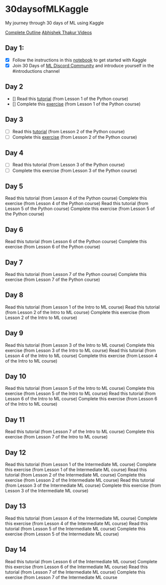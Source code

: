 # 30daysofMLKaggle
My journey through 30 days of ML using Kaggle

[Complete Outline](https://docs.google.com/document/d/e/2PACX-1vQhaDl5NbzMvPNKz3ipu3SuDBv8hI0XmFPSMyDm8mUa0xP07niK6zU3MziTOifSEkddXTiafppeZZYz/pub)
[Abhishek Thakur Videos](https://youtube.com/watch?v=_55G24aghPY)



## Day 1:

- [x] Follow the instructions in this [notebook](https://www.kaggle.com/alexisbcook/getting-started-with-kaggle) to get started with Kaggle
- [x] Join 30 Days of [ML Discord Community](https://discord.com/invite/f8g8bDq8Vv) and introduce yourself in the #introductions channel

## Day 2


- [] Read this [tutorial](https://www.kaggle.com/colinmorris/hello-python) (from Lesson 1 of the Python course)
- [] Complete this [exercise](https://www.kaggle.com/snehilsanyal/exercise-syntax-variables-and-numbers/edit) (from Lesson 1 of the Python course)

## Day 3


- [ ] Read this [tutorial](https://www.kaggle.com/colinmorris/functions-and-getting-help) (from Lesson 2 of the Python course)
- [ ] Complete this [exercise](https://www.kaggle.com/snehilsanyal/exercise-functions-and-getting-help/edit) (from Lesson 2 of the Python course)

## Day 4


- [ ] Read this tutorial (from Lesson 3 of the Python course)
- [ ] Complete this exercise (from Lesson 3 of the Python course)

## Day 5


Read this tutorial (from Lesson 4 of the Python course)
Complete this exercise (from Lesson 4 of the Python course)
Read this tutorial (from Lesson 5 of the Python course)
Complete this exercise (from Lesson 5 of the Python course)

## Day 6


Read this tutorial (from Lesson 6 of the Python course)
Complete this exercise (from Lesson 6 of the Python course)

## Day 7


Read this tutorial (from Lesson 7 of the Python course)
Complete this exercise (from Lesson 7 of the Python course)

## Day 8


Read this tutorial (from Lesson 1 of the Intro to ML course)
Read this tutorial (from Lesson 2 of the Intro to ML course)
Complete this exercise (from Lesson 2 of the Intro to ML course)

## Day 9


Read this tutorial (from Lesson 3 of the Intro to ML course)
Complete this exercise (from Lesson 3 of the Intro to ML course)
Read this tutorial (from Lesson 4 of the Intro to ML course)
Complete this exercise (from Lesson 4 of the Intro to ML course)

## Day 10


Read this tutorial (from Lesson 5 of the Intro to ML course)
Complete this exercise (from Lesson 5 of the Intro to ML course)
Read this tutorial (from Lesson 6 of the Intro to ML course)
Complete this exercise (from Lesson 6 of the Intro to ML course)

## Day 11


Read this tutorial (from Lesson 7 of the Intro to ML course)
Complete this exercise (from Lesson 7 of the Intro to ML course)

## Day 12


Read this tutorial (from Lesson 1 of the Intermediate ML course)
Complete this exercise (from Lesson 1 of the Intermediate ML course)
Read this tutorial (from Lesson 2 of the Intermediate ML course)
Complete this exercise (from Lesson 2 of the Intermediate ML course)
Read this tutorial (from Lesson 3 of the Intermediate ML course)
Complete this exercise (from Lesson 3 of the Intermediate ML course)

## Day 13


Read this tutorial (from Lesson 4 of the Intermediate ML course)
Complete this exercise (from Lesson 4 of the Intermediate ML course)
Read this tutorial (from Lesson 5 of the Intermediate ML course)
Complete this exercise (from Lesson 5 of the Intermediate ML course)

## Day 14


Read this tutorial (from Lesson 6 of the Intermediate ML course)
Complete this exercise (from Lesson 6 of the Intermediate ML course)
Read this tutorial (from Lesson 7 of the Intermediate ML course)
Complete this exercise (from Lesson 7 of the Intermediate ML course
